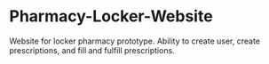 # Pharmacy-Locker-Website
Website for locker pharmacy prototype. Ability to create user, create prescriptions, and fill and fulfill prescriptions.
